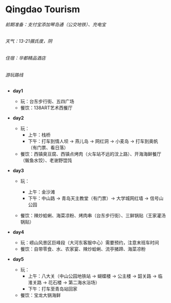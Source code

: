 # Qingdao Tourism

###### 前期准备：支付宝添加琴岛通（公交地铁）、充电宝

###### 天气：13-21摄氏度，阴

###### 住宿：华都精品酒店

###### 游玩路线

* **day1**

  * 玩：台东步行街、五四广场
  * 餐饮：138ART艺术西餐厅
* **day2**

  * 玩：
    * 上午：栈桥
    * 下午：打车到情人坝 → 燕儿岛 → 网红洞 → 小麦岛 → 打车到奥帆（有门票、看日落）
  * 餐饮：西镇臭豆腐、西镇点烤肉（火车站不远的汶上路）、开海海鲜餐厅（鲅鱼水饺）、老谢野馄饨
* **day3**

  * 玩：

    * 上午：金沙滩
    * 下午：中山路 → 青岛天主教堂（有门票）→ 大学城网红墙 → 信号山公园
  * 餐饮：辣炒蛤蜊、海菜凉粉、烤肉串（台东步行街）、三鲜锅贴（王家灌汤锅贴）
* **day4**

  * 玩：崂山风景区巨峰段（大河东客服中心）需要预约，注意末班车时间
  * 餐饮：自带零食、水、农家宴、辣炒蛤蜊、流亭猪蹄、海菜凉粉
* **day5**

  * 玩：
    * 上午：八大关（中山公园地铁站 → 蝴蝶楼 → 公主楼 → 韶关路 → 临淮关路 → 花石楼 → 第二海水浴场）
    * 下午：打车至青岛站回家
  * 餐饮：宝龙大锅海鲜
